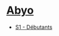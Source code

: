 # [Abyo](https://www.youtube.com/channel/UCJdnD44A6rgjVbc4u7zNQJw)

- [S1 - Débutants](S1%20-%20Débutants/README.md)